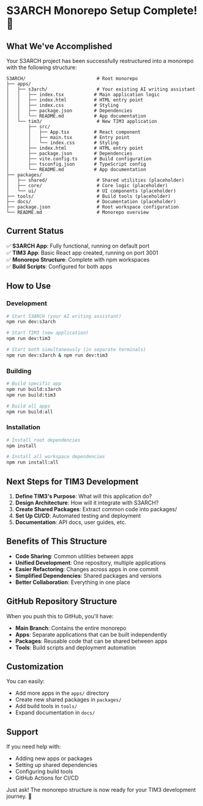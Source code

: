 # S3ARCH Monorepo Setup Complete! 🎉

## What We've Accomplished

Your S3ARCH project has been successfully restructured into a monorepo with the following structure:

```
S3ARCH/                          # Root monorepo
├── apps/
│   ├── s3arch/                  # Your existing AI writing assistant
│   │   ├── index.tsx           # Main application logic
│   │   ├── index.html          # HTML entry point
│   │   ├── index.css           # Styling
│   │   ├── package.json        # Dependencies
│   │   └── README.md           # App documentation
│   └── tim3/                    # New TIM3 application
│       ├── src/
│       │   ├── App.tsx         # React component
│       │   ├── main.tsx        # Entry point
│       │   └── index.css       # Styling
│       ├── index.html          # HTML entry point
│       ├── package.json        # Dependencies
│       ├── vite.config.ts      # Build configuration
│       ├── tsconfig.json       # TypeScript config
│       └── README.md           # App documentation
├── packages/
│   ├── shared/                  # Shared utilities (placeholder)
│   ├── core/                    # Core logic (placeholder)
│   └── ui/                      # UI components (placeholder)
├── tools/                       # Build tools (placeholder)
├── docs/                        # Documentation (placeholder)
├── package.json                 # Root workspace configuration
└── README.md                    # Monorepo overview
```

## Current Status

✅ **S3ARCH App**: Fully functional, running on default port  
✅ **TIM3 App**: Basic React app created, running on port 3001  
✅ **Monorepo Structure**: Complete with npm workspaces  
✅ **Build Scripts**: Configured for both apps  

## How to Use

### Development
```bash
# Start S3ARCH (your AI writing assistant)
npm run dev:s3arch

# Start TIM3 (new application)
npm run dev:tim3

# Start both simultaneously (in separate terminals)
npm run dev:s3arch & npm run dev:tim3
```

### Building
```bash
# Build specific app
npm run build:s3arch
npm run build:tim3

# Build all apps
npm run build:all
```

### Installation
```bash
# Install root dependencies
npm install

# Install all workspace dependencies
npm run install:all
```

## Next Steps for TIM3 Development

1. **Define TIM3's Purpose**: What will this application do?
2. **Design Architecture**: How will it integrate with S3ARCH?
3. **Create Shared Packages**: Extract common code into packages/
4. **Set Up CI/CD**: Automated testing and deployment
5. **Documentation**: API docs, user guides, etc.

## Benefits of This Structure

- **Code Sharing**: Common utilities between apps
- **Unified Development**: One repository, multiple applications
- **Easier Refactoring**: Changes across apps in one commit
- **Simplified Dependencies**: Shared packages and versions
- **Better Collaboration**: Everything in one place

## GitHub Repository Structure

When you push this to GitHub, you'll have:
- **Main Branch**: Contains the entire monorepo
- **Apps**: Separate applications that can be built independently
- **Packages**: Reusable code that can be shared between apps
- **Tools**: Build scripts and deployment automation

## Customization

You can easily:
- Add more apps in the `apps/` directory
- Create new shared packages in `packages/`
- Add build tools in `tools/`
- Expand documentation in `docs/`

## Support

If you need help with:
- Adding new apps or packages
- Setting up shared dependencies
- Configuring build tools
- GitHub Actions for CI/CD

Just ask! The monorepo structure is now ready for your TIM3 development journey. 🚀

